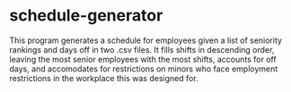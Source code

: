 # schedule-generator

This program generates a schedule for employees given a list of seniority rankings and days off in two .csv files. It fills shifts in descending order, leaving the most senior employees with the most shifts, accounts for off days, and accomodates for restrictions on minors who face employment restrictions in the workplace this was designed for.
